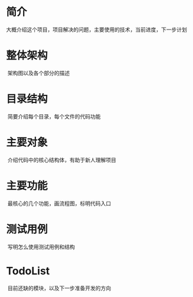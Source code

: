 # 简介

​	大概介绍这个项目，项目解决的问题，主要使用的技术，当前进度，下一步计划



# 整体架构

​	架构图以及各个部分的描述



# 目录结构

​	简要介绍每个目录，每个文件的代码功能



# 主要对象

​	介绍代码中的核心结构体，有助于新人理解项目



# 主要功能

​	最核心的几个功能，画流程图，标明代码入口



# 测试用例

​	写明怎么使用测试用例和结构



# TodoList

​	目前还缺的模块，以及下一步准备开发的方向
